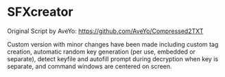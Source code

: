 # SFXcreator

Original Script by AveYo: https://github.com/AveYo/Compressed2TXT

Custom version with minor changes have been made including custom 
tag creation, automatic random key generation (per use, embedded
or separate), detect keyfile and autofill prompt during decryption
when key is separate, and command windows are centered on screen.
